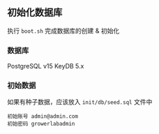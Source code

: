 ## 初始化数据库

执行 `boot.sh` 完成数据库的创建 & 初始化

### 数据库

PostgreSQL v15
KeyDB 5.x

### 初始数据

如果有种子数据，应该放入 `init/db/seed.sql` 文件中

```
初始账号 admin@admin.com
初始密码 growerlabadmin
```